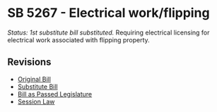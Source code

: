 # SB 5267 - Electrical work/flipping
*Status: 1st substitute bill substituted.*
Requiring electrical licensing for electrical work associated with flipping property.

## Revisions
* [Original Bill](1/)
* [Substitute Bill](S/)
* [Bill as Passed Legislature](S.PL/)
* [Session Law](S.SL/)